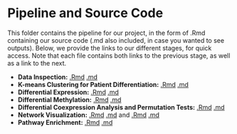 # Pipeline and Source Code

This folder contains the pipeline for our project, in the form of .Rmd containing our source code (.md also included, in case you wanted to see outputs).  Below, we provide the links to our different stages, for quick access.  Note that each file contains both links to the previous stage, as well as a link to the next.

* **Data Inspection:** [.Rmd](https://github.com/STAT540-UBC/team_Undecided/blob/master/src/1_data_inspect_%26_4_diff%20met/Cleaning_methylation_data.Rmd) [.md](https://github.com/STAT540-UBC/team_Undecided/blob/master/src/1_data_inspect_%26_4_diff%20met/Cleaning_methylation_data.md)
* **K-means Clustering for Patient Differentiation:** [.Rmd](https://github.com/STAT540-UBC/team_Undecided/blob/master/src/2_kmeans_clustering/Cluster.Rmd) [.md](https://github.com/STAT540-UBC/team_Undecided/blob/master/src/2_kmeans_clustering/Cluster.md)
* **Differential Expression:** [.Rmd](https://github.com/STAT540-UBC/team_Undecided/blob/master/src/3_differential_expression/DE_ThreeGroup.Rmd) [.md](https://github.com/STAT540-UBC/team_Undecided/blob/master/src/3_differential_expression/DE_ThreeGroup.md)
* **Differential Methylation:** [.Rmd](https://github.com/STAT540-UBC/team_Undecided/blob/master/src/1_data_inspect_%26_4_diff%20met/Cleaning_methylation_data.Rmd#assessment-of-differentially-methylated-sites) [.md](https://github.com/STAT540-UBC/team_Undecided/blob/master/src/1_data_inspect_%26_4_diff%20met/Cleaning_methylation_data.md#assessment-of-differentially-methylated-sites)
* **Differential Coexpression Analysis and Permutation Tests:** [.Rmd](https://github.com/STAT540-UBC/team_Undecided/blob/master/src/5_weighted_corr_net_%26_diff_analysis/differential_coexpression_analysis_demonstration.Rmd) [.md](https://github.com/STAT540-UBC/team_Undecided/blob/master/src/5_weighted_corr_net_%26_diff_analysis/differential_coexpression_analysis_demonstration.md)
* **Network Visualization:** [.Rmd](https://github.com/STAT540-UBC/team_Undecided/blob/master/src/6_network_visualization/networkFilter.Rmd) [.md](https://github.com/STAT540-UBC/team_Undecided/blob/master/src/6_network_visualization/networkFilter.md) and [.Rmd](https://github.com/STAT540-UBC/team_Undecided/blob/master/src/5_weighted_corr_net_%26_diff_analysis/differential_coexpression_analysis_demonstration.Rmd#permutation-distributions-for-specific-gene-pairs) [.md](https://github.com/STAT540-UBC/team_Undecided/blob/master/src/5_weighted_corr_net_%26_diff_analysis/differential_coexpression_analysis_demonstration.md#permutation-distributions-for-specific-gene-pairs)
* **Pathway Enrichment:** [.Rmd](https://github.com/STAT540-UBC/team_Undecided/blob/master/src/7_pathway_enrichment/PathwayEnrichment.Rmd) [.md](https://github.com/STAT540-UBC/team_Undecided/blob/master/src/7_pathway_enrichment/PathwayEnrichment.md)
